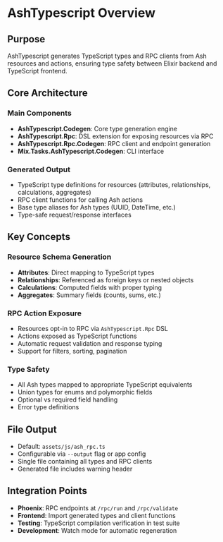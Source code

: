 # AshTypescript Overview

## Purpose
AshTypescript generates TypeScript types and RPC clients from Ash resources and actions, ensuring type safety between Elixir backend and TypeScript frontend.

## Core Architecture

### Main Components
- **AshTypescript.Codegen**: Core type generation engine
- **AshTypescript.Rpc**: DSL extension for exposing resources via RPC
- **AshTypescript.Rpc.Codegen**: RPC client and endpoint generation
- **Mix.Tasks.AshTypescript.Codegen**: CLI interface

### Generated Output
- TypeScript type definitions for resources (attributes, relationships, calculations, aggregates)
- RPC client functions for calling Ash actions
- Base type aliases for Ash types (UUID, DateTime, etc.)
- Type-safe request/response interfaces

## Key Concepts

### Resource Schema Generation
- **Attributes**: Direct mapping to TypeScript types
- **Relationships**: Referenced as foreign keys or nested objects
- **Calculations**: Computed fields with proper typing
- **Aggregates**: Summary fields (counts, sums, etc.)

### RPC Action Exposure
- Resources opt-in to RPC via `AshTypescript.Rpc` DSL
- Actions exposed as TypeScript functions
- Automatic request validation and response typing
- Support for filters, sorting, pagination

### Type Safety
- All Ash types mapped to appropriate TypeScript equivalents
- Union types for enums and polymorphic fields
- Optional vs required field handling
- Error type definitions

## File Output
- Default: `assets/js/ash_rpc.ts`
- Configurable via `--output` flag or app config
- Single file containing all types and RPC clients
- Generated file includes warning header

## Integration Points
- **Phoenix**: RPC endpoints at `/rpc/run` and `/rpc/validate`
- **Frontend**: Import generated types and client functions
- **Testing**: TypeScript compilation verification in test suite
- **Development**: Watch mode for automatic regeneration